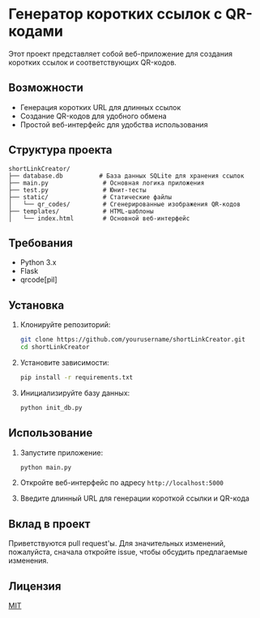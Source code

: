 # Генератор коротких ссылок с QR-кодами

Этот проект представляет собой веб-приложение для создания коротких ссылок и соответствующих QR-кодов.

## Возможности
- Генерация коротких URL для длинных ссылок
- Создание QR-кодов для удобного обмена
- Простой веб-интерфейс для удобства использования

## Структура проекта
```
shortLinkCreator/
├── database.db          # База данных SQLite для хранения ссылок
├── main.py               # Основная логика приложения
├── test.py               # Юнит-тесты
├── static/               # Статические файлы
│   └── qr_codes/         # Сгенерированные изображения QR-кодов
├── templates/            # HTML-шаблоны
│   └── index.html        # Основной веб-интерфейс
```

## Требования
- Python 3.x
- Flask
- qrcode[pil]

## Установка
1. Клонируйте репозиторий:
   ```bash
   git clone https://github.com/yourusername/shortLinkCreator.git
   cd shortLinkCreator
   ```

2. Установите зависимости:
   ```bash
   pip install -r requirements.txt
   ```

3. Инициализируйте базу данных:
   ```bash
   python init_db.py
   ```

## Использование
1. Запустите приложение:
   ```bash
   python main.py
   ```

2. Откройте веб-интерфейс по адресу `http://localhost:5000`

3. Введите длинный URL для генерации короткой ссылки и QR-кода

## Вклад в проект
Приветствуются pull request'ы. Для значительных изменений, пожалуйста, сначала откройте issue, чтобы обсудить предлагаемые изменения.

## Лицензия
[MIT](https://choosealicense.com/licenses/mit/)

